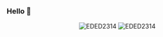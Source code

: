 ### Hello 👋
<p align="center">
<img src="https://github-readme-stats.vercel.app/api?username=EDED2314&show_icons=true&theme=dark&locale=en" alt="EDED2314" />
<img  src="https://github-readme-stats.vercel.app/api/top-langs?username=EDED2314&show_icons=true&theme=dark&locale=en&langs_count=10&layout=compact" alt="EDED2314" />
</p>
